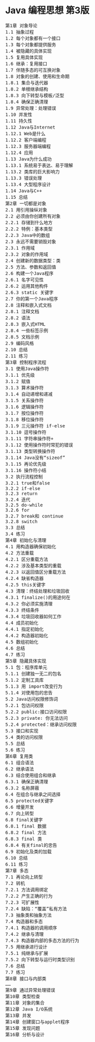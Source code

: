 # Java 编程思想 第3版

<pre>
第1章 对象导论
1.1 抽象过程
1.2 每个对象都有一个接口
1.3 每个对象都提供服务
1.4 被隐藏的具体实现
1.5 复用具体实现
1.6 继承：复用接口
1.7 伴随多态的可互换对象
1.8 对象的创建、使用和生命期
1.8.1 集合与迭代器
1.8.2 单根继承结构
1.8.3 向下转型与模板/泛型
1.8.4 确保正确清理
1.9 异常处理：处理错误
1.10 并发性
1.11 持久性
1.12 Java与Internet
1.12.1 Web是什么
1.12.2 客户端编程
1.12.3 服务器端编程
1.12.4 应用
1.13 Java为什么成功
1.13.1 系统易于表达、易于理解
1.13.2 类库的巨大影响力
1.13.3 错误处理
1.13.4 大型程序设计
1.14 Java与C++
1.15 总结
第2章 一切都是对象
2.1 用引用操纵对象
2.2 必须由你创建所有对象
2.2.1 存储到什么地方
2.2.2 特例：基本类型
2.2.3 Java中的数组
2.3 永远不需要销毁对象
2.3.1 作用域
2.3.2 对象的作用域
2.4 创建新的数据类型：类
2.5 方法、参数和返回值
2.6 构建一个Java程序
2.6.1 名字可见性
2.6.2 运用其他构件
2.6.3 static 关键字
2.7 你的第一个Java程序
2.8 注释和嵌入式文档
2.8.1 注释文档
2.8.2 语法
2.8.3 嵌入式HTML
2.8.4 一些标签示例
2.8.5 文档示例
2.9 编码风格
2.10 总结
2.11 练习
第3章 控制程序流程
3.1 使用Java操作符
3.1.1 优先级
3.1.2 赋值
3.1.3 算术操作符
3.1.4 自动递增和递减
3.1.5 关系操作符
3.1.6 逻辑操作符
3.1.7 按位操作符
3.1.8 移位操作符
3.1.9 三元操作符 if-else
3.1.10 逗号操作符
3.1.11 字符串操作符+
3.1.12 使用操作符时常犯的错误
3.1.13 类型转换操作符
3.1.14 Java没有“sizeof”
3.1.15 再论优先级
3.1.16 操作符小结
3.2 执行流程控制
3.2.1 true和false
3.2.2 if-else
3.2.3 return
3.2.4 迭代
3.2.5 do-while
3.2.6 for
3.2.7 break和 continue
3.2.8 switch
3.3 总结
3.4 练习
第4章 初始化与清理
4.1 用构造器确保初始化
4.2 方法重载
4.2.1 区分重载方法
4.2.2 涉及基本类型的重载
4.2.3 以返回值区分重载方法
4.2.4 缺省构造器
4.2.5 this关键字
4.3 清理：终结处理和垃圾回收
4.3.1 finalize()的用途何在
4.3.2 你必须实施清理
4.3.3 终结条件
4.3.4 垃圾回收器如何工作
4.4 成员初始化
4.4.1 指定初始化
4.4.2 构造器初始化
4.5 数组初始化
4.6 总结
4.7 练习
第5章 隐藏具体实现
5.1 包：程序库单元
5.1.1 创建独一无二的包名
5.1.2 定制工具库
5.1.3 用 import改变行为
5.1.4 对使用包的忠告
5.2 Java访问权限修饰词
5.2.1 包访问权限
5.2.2 public:接口访问权限
5.2.3 private: 你无法访问
5.2.4 protected：继承访问权限
5.3 接口和实现
5.4 类的访问权限
5.5 总结
5.6 练习
第6章 复用类
6.1 组合语法
6.2 继承语法
6.3 结合使用组合和继承
6.3.1 确保正确清理
6.3.2 名称屏蔽
6.4 在组合与继承之间选择
6.5 protected关键字
6.6 增量开发
6.7 向上转型
6.8 final关键字
6.8.1 final 数据
6.8.2 final 方法
6.8.3 final 类
6.8.4 有关final的忠告
6.9 初始化及类的加载
6.10 总结
6.11 练习
第7章 多态
7.1 再论向上转型
7.2 转机
7.2.1 方法调用绑定
7.2.2 产生正确的行为
7.2.3 可扩展性
7.2.4 缺陷：“覆盖”私有方法
7.3 抽象类和抽象方法
7.4 构造器和多态
7.4.1 构造器的调用顺序
7.4.2 继承与清理
7.4.3 构造器内部的多态方法的行为
7.5 用继承进行设计
7.5.1 纯继承与扩展
7.5.2 向下转型与运行时类型识别
7.6 总结
7.7 练习
第8章 接口与内部类
……
第9章 通过异常处理错误
第10章 类型检查
第11章 对象的集合
第12章 Java I/O系统
第13章 并发
第14章 创建窗口与applet程序
第15章 发现问题
第16章 分析与设计
</pre>
